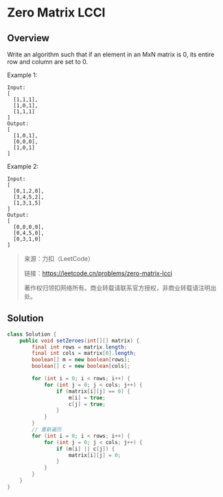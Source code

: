 # Zero Matrix LCCI

## Overview
Write an algorithm such that if an element in an MxN matrix is 0, its entire row and column are set to 0.

Example 1:
```
Input: 
[
  [1,1,1],
  [1,0,1],
  [1,1,1]
]
Output: 
[
  [1,0,1],
  [0,0,0],
  [1,0,1]
]
```
Example 2:
```
Input: 
[
  [0,1,2,0],
  [3,4,5,2],
  [1,3,1,5]
]
Output: 
[
  [0,0,0,0],
  [0,4,5,0],
  [0,3,1,0]
]
```

> 来源：力扣（LeetCode）
> 
> 链接：https://leetcode.cn/problems/zero-matrix-lcci
> 
> 著作权归领扣网络所有。商业转载请联系官方授权，非商业转载请注明出处。

## Solution
```java
class Solution {
    public void setZeroes(int[][] matrix) {
        final int rows = matrix.length;
        final int cols = matrix[0].length;
        boolean[] m = new boolean[rows];
        boolean[] c = new boolean[cols];

        for (int i = 0; i < rows; i++) {
            for (int j = 0; j < cols; j++) {
                if (matrix[i][j] == 0) {
                    m[i] = true;
                    c[j] = true;
                }
            }
        }
        // 重新遍历
        for (int i = 0; i < rows; i++) {
            for (int j = 0; j < cols; j++) {
                if (m[i] || c[j]) {
                    matrix[i][j] = 0;
                }
            }
        }
    }
}
```